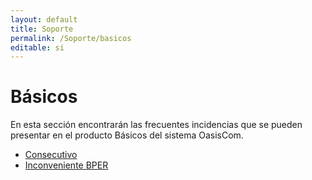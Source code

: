 ```yaml
---
layout: default
title: Soporte
permalink: /Soporte/basicos
editable: si
---
```

# Básicos

En esta sección encontrarán las frecuentes incidencias que se pueden presentar en el producto Básicos del sistema OasisCom.  

* [Consecutivo](http://docs.oasiscom.com/Soporte/basicos/consecutivo)  
* [Inconveniente BPER](http://docs.oasiscom.com/Soporte/basicos/inconvenientebper)  
